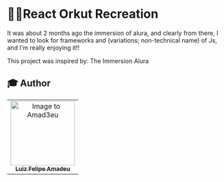 # 👷‍♂️React Orkut Recreation

It was about 2 months ago the immersion of alura, and clearly from there, I wanted to look for frameworks and (variations; non-technical name) of Js, and I'm really enjoying it!!



This project was inspired by: The Immersion Alura


## :mortar_board: Author

<table align="center">
    <tr>
        <td align="center">
            <a href="https://github.com/Amad3eu">
                <img src="https://avatars.githubusercontent.com/u/85834483?v=4" width="150px;" alt="Image to Amad3eu" />
                <br />
                <sub><b>Luiz Felipe Amadeu</b></sub>
          </a>

